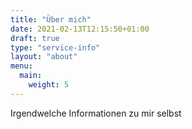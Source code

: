 ```yaml
---
title: "Über mich"
date: 2021-02-13T12:15:50+01:00
draft: true
type: "service-info"
layout: "about"
menu:
  main:
    weight: 5
---
```


Irgendwelche Informationen zu mir selbst